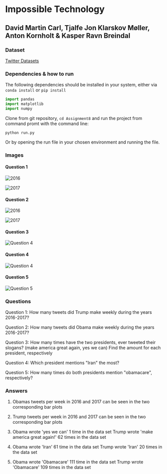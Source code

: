 ﻿# Impossible Technology

## David Martin Carl, Tjalfe Jon Klarskov Møller, Anton Kornholt & Kasper Ravn Breindal

### Dataset

[Twitter Datasets](https://github.com/Gozzah/Dataset)

### Dependencies & how to run

The following dependencies should be installed in your system, either via `conda install` or `pip install`

```python
import pandas
import matplotlib
import numpy
```

Clone from git repository, `cd Assignment8` and run the project from command promt with the command line:

`python run.py`

Or by opening the run file in your chosen environment and running the file.


### Images

#### Question 1

![2016](img/q1_2016.png)

![2017](img/q1_2017.png)

#### Question 2

![2016](img/q2_2016.png)

![2017](img/q2_2017.png)

#### Question 3

![Question 4](img/q3.png)

#### Question 4

![Question 4](img/q4.png)

#### Question 5

![Question 5](img/q5.png)

### Questions

Question 1: How many tweets did Trump make weekly during the years 2016-2017?

Question 2: How many tweets did Obama make weekly during the years 2016-2017?

Question 3: How many times have the two presidents, ever tweeted their slogans? (make america great again, yes we can) Find the amount for each president, respectively

Question 4: Which president mentions "Iran" the most?

Question 5: How many times do both presidents mention "obamacare", respectively?

### Answers

1. Obamas tweets per week in 2016 and 2017 can be seen in the two corresponding bar plots

2. Trump tweets per week in 2016 and 2017 can be seen in the two corresponding bar plots

3. Obama wrote 'yes we can' 1 time in the data set
Trump wrote 'make america great again!' 62 times in the data set

4. Obama wrote 'Iran' 61 time in the data set
Trump wrote 'Iran' 20 times in the data set

5. Obama wrote 'Obamacare' 111 time in the data set
Trump wrote 'Obamacare' 109 times in the data set
